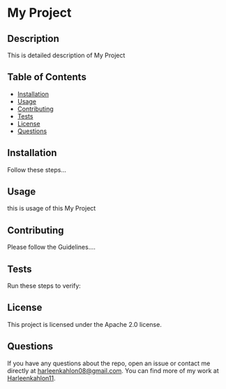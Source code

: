
# My Project

## Description
This is detailed description of My Project

## Table of Contents
- [Installation](#installation)
- [Usage](#usage)
- [Contributing](#contributing)
- [Tests](#tests)
- [License](#license)
- [Questions](#questions)

## Installation
Follow these steps...

## Usage
this is usage of this My Project

## Contributing
Please follow the Guidelines....

## Tests
Run these steps to verify:

## License
This project is licensed under the Apache 2.0 license.

## Questions
If you have any questions about the repo, open an issue or contact me directly at [harleenkahlon08@gmail.com](mailto:harleenkahlon08@gmail.com). You can find more of my work at [Harleenkahlon11](https://github.com/Harleenkahlon11).
